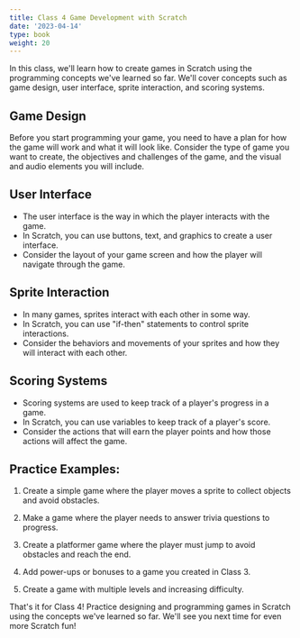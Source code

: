 ```yaml
---
title: Class 4 Game Development with Scratch
date: '2023-04-14'
type: book
weight: 20
---
```


<!--more-->


In this class, we'll learn how to create games in Scratch using the programming concepts we've learned so far. We'll cover concepts such as game design, user interface, sprite interaction, and scoring systems. 


## Game Design

Before you start programming your game, you need to have a plan for how the game will work and what it will look like. 
Consider the type of game you want to create, the objectives and challenges of the game, and the visual and audio elements you will include. 



## User Interface

- The user interface is the way in which the player interacts with the game. - In Scratch, you can use buttons, text, and graphics to create a user interface. - Consider the layout of your game screen and how the player will navigate through the game. 



## Sprite Interaction 

- In many games, sprites interact with each other in some way. - In Scratch, you can use "if-then" statements to control sprite interactions. - Consider the behaviors and movements of your sprites and how they will interact with each other. 



## Scoring Systems 

- Scoring systems are used to keep track of a player's progress in a game. - In Scratch, you can use variables to keep track of a player's score. - Consider the actions that will earn the player points and how those actions will affect the game. 
 
 

## Practice Examples: 

1. Create a simple game where the player moves a sprite to collect objects and avoid obstacles. 2. Make a game where the player needs to answer trivia questions to progress. 3. Create a platformer game where the player must jump to avoid obstacles and reach the end. 4. Add power-ups or bonuses to a game you created in Class 3. 5. Create a game with multiple levels and increasing difficulty. 
That's it for Class 4! Practice designing and programming games in Scratch using the concepts we've learned so far. We'll see you next time for even more Scratch fun! 
